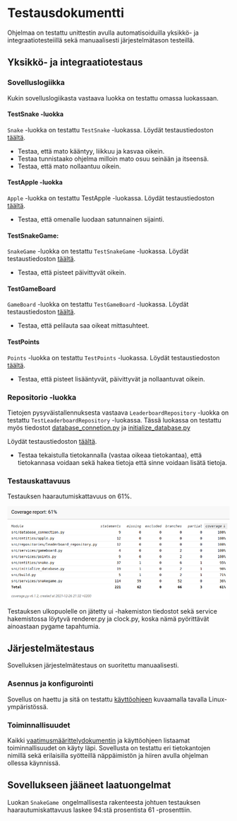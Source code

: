 
# Testausdokumentti

Ohjelmaa on testattu unittestin avulla automatisoiduilla yksikkö- ja integraatiotesteiillä sekä manuaalisesti järjestelmätason testeillä.

## Yksikkö- ja integraatiotestaus

### Sovelluslogiikka

Kukin sovelluslogiikasta vastaava luokka on testattu omassa luokassaan. 

#### TestSnake -luokka

`Snake` -luokka on testattu `TestSnake` -luokassa. 
Löydät testaustiedoston [täältä](https://github.com/riikkayoki/ot-harjoitustyo/blob/master/harjoitustyo/src/tests/entities/snake_test.py).

- Testaa, että mato kääntyy, liikkuu ja kasvaa oikein. 
- Testaa tunnistaako ohjelma milloin mato osuu seinään ja itseensä. 
- Testaa, että mato nollaantuu oikein.


#### TestApple -luokka

`Apple` -luokka on testattu TestApple -luokassa. 
Löydät testaustiedoston [täältä](https://github.com/riikkayoki/ot-harjoitustyo/blob/master/harjoitustyo/src/tests/entities/apple_test.py).

- Testaa, että omenalle luodaan satunnainen sijainti. 


#### TestSnakeGame:

`SnakeGame` -luokka on testattu `TestSnakeGame` -luokassa. 
Löydät testaustiedoston [täältä](https://github.com/riikkayoki/ot-harjoitustyo/blob/master/harjoitustyo/src/tests/services/game_test.py).

- Testaa, että pisteet päivittyvät oikein.

#### TestGameBoard 

`GameBoard` -luokka on testattu `TestGameBoard` -luokassa. 
Löydät testaustiedoston [täältä](https://github.com/riikkayoki/ot-harjoitustyo/blob/master/harjoitustyo/src/tests/services/gameboard_test.py).

- Testaa, että pelilauta saa oikeat mittasuhteet.

#### TestPoints

`Points` -luokka on testattu `TestPoints` -luokassa. 
Löydät testaustiedoston [täältä](https://github.com/riikkayoki/ot-harjoitustyo/blob/master/harjoitustyo/src/tests/services/points_test.py).

- Testaa, että pisteet lisääntyvät, päivittyvät ja nollaantuvat oikein. 

### Repositorio -luokka

Tietojen pysyväistallennuksesta vastaava `LeaderboardRepository` -luokka on testattu `TestLeaderboardRepository` -luokassa. 
Tässä luokassa on testattu myös tiedostot 
[database_connetion.py](https://github.com/riikkayoki/ot-harjoitustyo/blob/master/harjoitustyo/src/database_connection.py) 
ja [initialize_database.py](https://github.com/riikkayoki/ot-harjoitustyo/blob/master/harjoitustyo/src/initialize_database.py)


Löydät testaustiedoston [täältä](https://github.com/riikkayoki/ot-harjoitustyo/blob/master/harjoitustyo/src/tests/repositories/leaderboard_repository_test.py).

- Testaa tekaistulla tietokannalla (vastaa oikeaa tietokantaa), 
että tietokannasa voidaan sekä hakea tietoja että sinne voidaan lisätä tietoja.


### Testauskattavuus

Testauksen haarautumiskattavuus on 61%.

![coverage report](./pictures/coverage_report.png)

Testauksen ulkopuolelle on jätetty ui -hakemiston tiedostot sekä service hakemistossa löytyvä renderer.py ja clock.py, 
koska nämä pyörittävät ainoastaan pygame tapahtumia. 


## Järjestelmätestaus

Sovelluksen järjestelmätestaus on suoritettu manuaalisesti.

### Asennus ja konfigurointi

Sovellus on haettu ja sitä on testattu [käyttöohjeen](https://github.com/riikkayoki/ot-harjoitustyo/blob/master/dokumentaatio/kayttoohje.md) kuvaamalla tavalla Linux-ympäristössä.


### Toiminnallisuudet

Kaikki [vaatimusmäärittelydokumentin](https://github.com/riikkayoki/ot-harjoitustyo/blob/master/dokumentaatio/vaativuusmaarittely.md) ja käyttöohjeen listaamat toiminnallisuudet on käyty läpi. 
Sovellusta on testattu eri tietokantojen nimillä sekä erilaisilla syötteillä näppäimistön ja hiiren avulla ohjelman ollessa käynnissä.


## Sovellukseen jääneet laatuongelmat

Luokan `SnakeGame `ongelmallisesta rakenteesta johtuen testauksen haarautumiskattavuus laskee 94:stä prosentista 61 -prosenttiin.





